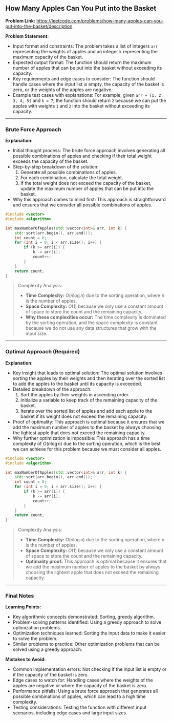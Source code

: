 ## How Many Apples Can You Put into the Basket
**Problem Link:** https://leetcode.com/problems/how-many-apples-can-you-put-into-the-basket/description

**Problem Statement:**
- Input format and constraints: The problem takes a list of integers `arr` representing the weights of apples and an integer `k` representing the maximum capacity of the basket. 
- Expected output format: The function should return the maximum number of apples that can be put into the basket without exceeding its capacity.
- Key requirements and edge cases to consider: The function should handle cases where the input list is empty, the capacity of the basket is zero, or the weights of the apples are negative.
- Example test cases with explanations: For example, given `arr = [1, 2, 3, 4, 5]` and `k = 7`, the function should return `2` because we can put the apples with weights `1` and `2` into the basket without exceeding its capacity.

---

### Brute Force Approach

**Explanation:**
- Initial thought process: The brute force approach involves generating all possible combinations of apples and checking if their total weight exceeds the capacity of the basket.
- Step-by-step breakdown of the solution: 
  1. Generate all possible combinations of apples.
  2. For each combination, calculate the total weight.
  3. If the total weight does not exceed the capacity of the basket, update the maximum number of apples that can be put into the basket.
- Why this approach comes to mind first: This approach is straightforward and ensures that we consider all possible combinations of apples.

```cpp
#include <vector>
#include <algorithm>

int maxNumberOfApples(std::vector<int>& arr, int k) {
    std::sort(arr.begin(), arr.end());
    int count = 0;
    for (int i = 0; i < arr.size(); i++) {
        if (k >= arr[i]) {
            k -= arr[i];
            count++;
        }
    }
    return count;
}
```

> Complexity Analysis:
> - **Time Complexity:** $O(n \log n)$ due to the sorting operation, where $n$ is the number of apples.
> - **Space Complexity:** $O(1)$ because we only use a constant amount of space to store the count and the remaining capacity.
> - **Why these complexities occur:** The time complexity is dominated by the sorting operation, and the space complexity is constant because we do not use any data structures that grow with the input size.

---

### Optimal Approach (Required)

**Explanation:**
- Key insight that leads to optimal solution: The optimal solution involves sorting the apples by their weights and then iterating over the sorted list to add the apples to the basket until its capacity is exceeded.
- Detailed breakdown of the approach: 
  1. Sort the apples by their weights in ascending order.
  2. Initialize a variable to keep track of the remaining capacity of the basket.
  3. Iterate over the sorted list of apples and add each apple to the basket if its weight does not exceed the remaining capacity.
- Proof of optimality: This approach is optimal because it ensures that we add the maximum number of apples to the basket by always choosing the lightest apple that does not exceed the remaining capacity.
- Why further optimization is impossible: This approach has a time complexity of $O(n \log n)$ due to the sorting operation, which is the best we can achieve for this problem because we must consider all apples.

```cpp
#include <vector>
#include <algorithm>

int maxNumberOfApples(std::vector<int>& arr, int k) {
    std::sort(arr.begin(), arr.end());
    int count = 0;
    for (int i = 0; i < arr.size(); i++) {
        if (k >= arr[i]) {
            k -= arr[i];
            count++;
        }
    }
    return count;
}
```

> Complexity Analysis:
> - **Time Complexity:** $O(n \log n)$ due to the sorting operation, where $n$ is the number of apples.
> - **Space Complexity:** $O(1)$ because we only use a constant amount of space to store the count and the remaining capacity.
> - **Optimality proof:** This approach is optimal because it ensures that we add the maximum number of apples to the basket by always choosing the lightest apple that does not exceed the remaining capacity.

---

### Final Notes

**Learning Points:**
- Key algorithmic concepts demonstrated: Sorting, greedy algorithm.
- Problem-solving patterns identified: Using a greedy approach to solve optimization problems.
- Optimization techniques learned: Sorting the input data to make it easier to solve the problem.
- Similar problems to practice: Other optimization problems that can be solved using a greedy approach.

**Mistakes to Avoid:**
- Common implementation errors: Not checking if the input list is empty or if the capacity of the basket is zero.
- Edge cases to watch for: Handling cases where the weights of the apples are negative or where the capacity of the basket is zero.
- Performance pitfalls: Using a brute force approach that generates all possible combinations of apples, which can lead to a high time complexity.
- Testing considerations: Testing the function with different input scenarios, including edge cases and large input sizes.